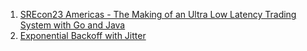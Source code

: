 1. [SREcon23 Americas - The Making of an Ultra Low Latency Trading System with Go and Java](https://www.youtube.com/watch?v=6SXd0cNRVN8&t=608s)
1. [Exponential Backoff with Jitter](https://aws.amazon.com/builders-library/timeouts-retries-and-backoff-with-jitter/)
